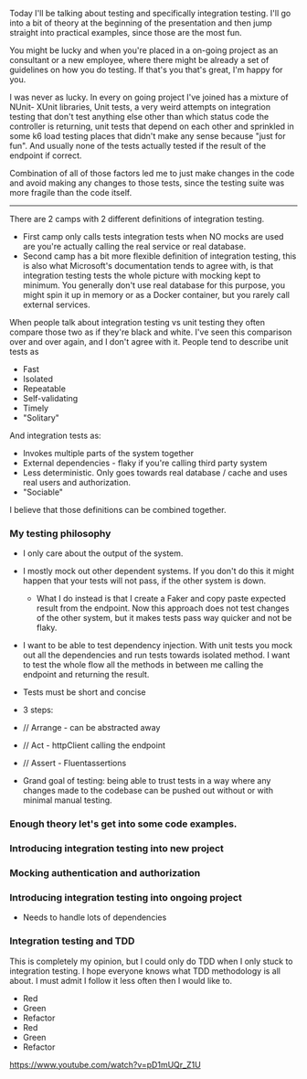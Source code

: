 Today I'll be talking about testing and specifically integration testing. I'll go into a bit of theory at the beginning of the presentation and then jump straight into practical examples, since those are the most fun.

You might be lucky and when you're placed in a on-going project as an consultant or a new employee, where there might be already a set of guidelines on how you do testing. If that's you that's great, I'm happy for you. 

I was never as lucky. In every on going project I've joined has a mixture of NUnit- XUnit libraries, Unit tests, a very weird attempts on integration testing that don't test anything else other than which status code the controller is returning, unit tests that depend on each other and sprinkled in some k6 load testing places that didn't make any sense because "just for fun". And usually none of the tests actually tested if the result of the endpoint if correct.

Combination of all of those factors led me to just make changes in the code and avoid making any changes to those tests, since the testing suite was more fragile than the code itself. 

------

There are 2 camps with 2 different definitions of integration testing.
- First camp only calls tests integration tests when NO mocks are used are you're actually calling the real service or real database. 
- Second camp has a bit more flexible definition of integration testing, this is also what Microsoft's documentation tends to agree with, is that integration testing tests the whole picture with mocking kept to minimum. You generally don't use real database for this purpose, you might spin it up in memory or as a Docker container, but you rarely call external services.

When people talk about integration testing vs unit testing they often compare those two as if they're black and white. I've seen this comparison over and over again, and I don't agree with it.
People tend to describe unit tests as 
- Fast
- Isolated
- Repeatable
- Self-validating
- Timely
- "Solitary"

And integration tests as:
- Invokes multiple parts of the system together 
- External dependencies - flaky if you're calling third party system
- Less deterministic. Only goes towards real database / cache and uses real users and authorization.
- "Sociable"

I believe that those definitions can be combined together. 


<!-- ### Integration testing
In the presentation today I'll be broadly covering what defines unit and integration tests, and jump more in depth into example of a methodology that I've created and that I use every time I'm coming into a project and start developing new features. I say new features because it's way more difficult to be adding tests to a system that you don't know what it's doing rather than the one that you're currently working on, and with that it's not easy to convince the client that you spending your precious hours adding all kinds to tests to current working solution is well money spent.  -->

### My testing philosophy

- I only care about the output of the system. 
- I mostly mock out other dependent systems. If you don't do this it might happen that your tests will not pass, if the other system is down. 
	- What I do instead is that I create a Faker and copy paste expected result from the endpoint. Now this approach does not test changes of the other system, but it makes tests pass way quicker and not be flaky.
- I want to be able to test dependency injection. With unit tests you mock out all the dependencies and run tests towards isolated method. I want to test the whole flow all the methods in between me calling the endpoint and returning the result.
- Tests must be short and concise 
- 3 steps:
- // Arrange - can be abstracted away
- // Act - httpClient calling the endpoint
- // Assert - Fluentassertions 

- Grand goal of testing: being able to trust tests in a way where any changes made to the codebase can be pushed out without or with minimal manual testing.


### Enough theory let's get into some code examples.

### Introducing integration testing into new project 


### Mocking authentication and authorization


### Introducing integration testing into ongoing project

- Needs to handle lots of dependencies

### Integration testing and TDD
This is completely my opinion, but I could only do TDD when I only stuck to integration testing. I hope everyone knows what TDD methodology is all about. I must admit I follow it less often then I would like to.

- Red
- Green 
- Refactor
- Red
- Green
- Refactor


https://www.youtube.com/watch?v=pD1mUQr_Z1U